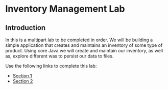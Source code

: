 # Inventory Management Lab

## Introduction

In this is a multipart lab to be completed in order. We will be building a simple application that creates and maintains an inventory of some type of product. Using core Java we will create and maintain our inventory, as well as, explore different was to persist our data to files.

Use the following links to complete this lab:

* [Section 1](https://github.com/Zipcoder/Product-Inventory-Lab/blob/master/instructions/section-01.md)
* [Section 2](https://github.com/Zipcoder/Product-Inventory-Lab/blob/master/instructions/section-02.md)
